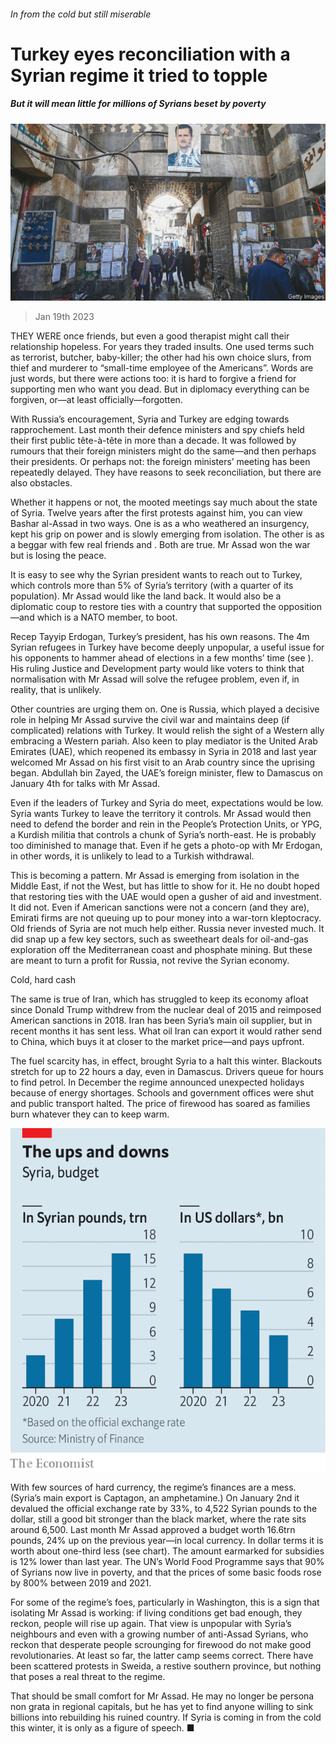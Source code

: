 ###### In from the cold but still miserable

# Turkey eyes reconciliation with a Syrian regime it tried to topple 

##### But it will mean little for millions of Syrians beset by poverty 

![image](images/20230121_MAP003.jpg) 

> Jan 19th 2023 

THEY WERE once friends, but even a good therapist might call their relationship hopeless. For years they traded insults. One used terms such as terrorist, butcher, baby-killer; the other had his own choice slurs, from thief and murderer to “small-time employee of the Americans”. Words are just words, but there were actions too: it is hard to forgive a friend for supporting men who want you dead. But in diplomacy everything can be forgiven, or—at least officially—forgotten.

With Russia’s encouragement, Syria and Turkey are edging towards rapprochement. Last month their defence ministers and spy chiefs held their first public tête-à-tête in more than a decade. It was followed by rumours that their foreign ministers might do the same—and then perhaps their presidents. Or perhaps not: the foreign ministers’ meeting has been repeatedly delayed. They have reasons to seek reconciliation, but there are also obstacles.

Whether it happens or not, the mooted meetings say much about the state of Syria. Twelve years after the first protests against him, you can view Bashar al-Assad in two ways. One is as a  who weathered an insurgency, kept his grip on power and is slowly emerging from isolation. The other is as a beggar with few real friends and . Both are true. Mr Assad won the war but is losing the peace.

It is easy to see why the Syrian president wants to reach out to Turkey, which controls more than 5% of Syria’s territory (with a quarter of its population). Mr Assad would like the land back. It would also be a diplomatic coup to restore ties with a country that supported the opposition—and which is a NATO member, to boot.

Recep Tayyip Erdogan, Turkey’s president, has his own reasons. The 4m Syrian refugees in Turkey have become deeply unpopular, a useful issue for his opponents to hammer ahead of elections in a few months’ time (see ). His ruling Justice and Development party would like voters to think that normalisation with Mr Assad will solve the refugee problem, even if, in reality, that is unlikely.

Other countries are urging them on. One is Russia, which played a decisive role in helping Mr Assad survive the civil war and maintains deep (if complicated) relations with Turkey. It would relish the sight of a Western ally embracing a Western pariah. Also keen to play mediator is the United Arab Emirates (UAE), which reopened its embassy in Syria in 2018 and last year welcomed Mr Assad on his first visit to an Arab country since the uprising began. Abdullah bin Zayed, the UAE’s foreign minister, flew to Damascus on January 4th for talks with Mr Assad. 

Even if the leaders of Turkey and Syria do meet, expectations would be low. Syria wants Turkey to leave the territory it controls. Mr Assad would then need to defend the border and rein in the People’s Protection Units, or YPG, a Kurdish militia that controls a chunk of Syria’s north-east. He is probably too diminished to manage that. Even if he gets a photo-op with Mr Erdogan, in other words, it is unlikely to lead to a Turkish withdrawal.

This is becoming a pattern. Mr Assad is emerging from isolation in the Middle East, if not the West, but has little to show for it. He no doubt hoped that restoring ties with the UAE would open a gusher of aid and investment. It did not. Even if American sanctions were not a concern (and they are), Emirati firms are not queuing up to pour money into a war-torn kleptocracy. Old friends of Syria are not much help either. Russia never invested much. It did snap up a few key sectors, such as sweetheart deals for oil-and-gas exploration off the Mediterranean coast and phosphate mining. But these are meant to turn a profit for Russia, not revive the Syrian economy.

Cold, hard cash

The same is true of Iran, which has struggled to keep its economy afloat since Donald Trump withdrew from the nuclear deal of 2015 and reimposed American sanctions in 2018. Iran has been Syria’s main oil supplier, but in recent months it has sent less. What oil Iran can export it would rather send to China, which buys it at closer to the market price—and pays upfront.

The fuel scarcity has, in effect, brought Syria to a halt this winter. Blackouts stretch for up to 22 hours a day, even in Damascus. Drivers queue for hours to find petrol. In December the regime announced unexpected holidays because of energy shortages. Schools and government offices were shut and public transport halted. The price of firewood has soared as families burn whatever they can to keep warm.

![image](images/20230121_MAC419.png) 


With few sources of hard currency, the regime’s finances are a mess. (Syria’s main export is Captagon, an amphetamine.) On January 2nd it devalued the official exchange rate by 33%, to 4,522 Syrian pounds to the dollar, still a good bit stronger than the black market, where the rate sits around 6,500. Last month Mr Assad approved a budget worth 16.6trn pounds, 24% up on the previous year—in local currency. In dollar terms it is worth about one-third less (see chart). The amount earmarked for subsidies is 12% lower than last year. The UN’s World Food Programme says that 90% of Syrians now live in poverty, and that the prices of some basic foods rose by 800% between 2019 and 2021.

For some of the regime’s foes, particularly in Washington, this is a sign that isolating Mr Assad is working: if living conditions get bad enough, they reckon, people will rise up again. That view is unpopular with Syria’s neighbours and even with a growing number of anti-Assad Syrians, who reckon that desperate people scrounging for firewood do not make good revolutionaries. At least so far, the latter camp seems correct. There have been scattered protests in Sweida, a restive southern province, but nothing that poses a real threat to the regime.

That should be small comfort for Mr Assad. He may no longer be persona non grata in regional capitals, but he has yet to find anyone willing to sink billions into rebuilding his ruined country. If Syria is coming in from the cold this winter, it is only as a figure of speech. ■

